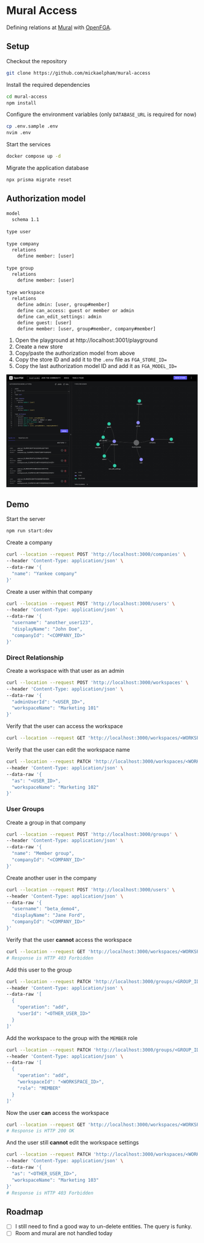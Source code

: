 # Mural Access

Defining relations at [Mural](https://mural.co) with
[OpenFGA](https://openfga.dev).

## Setup

Checkout the repository

```sh
git clone https://github.com/mickaelpham/mural-access
```

Install the required dependencies

```sh
cd mural-access
npm install
```

Configure the environment variables (only `DATABASE_URL` is required for now)

```sh
cp .env.sample .env
nvim .env
```

Start the services

```sh
docker compose up -d
```

Migrate the application database

```sh
npx prisma migrate reset
```

## Authorization model

```
model
  schema 1.1

type user

type company
  relations
    define member: [user]

type group
  relations
    define member: [user]

type workspace
  relations
    define admin: [user, group#member]
    define can_access: guest or member or admin
    define can_edit_settings: admin
    define guest: [user]
    define member: [user, group#member, company#member]
```

1. Open the playground at http://localhost:3001/playground
2. Create a new store
3. Copy/paste the authorization model from above
4. Copy the store ID and add it to the `.env` file as `FGA_STORE_ID=`
5. Copy the last authorization model ID and add it as `FGA_MODEL_ID=`

![open-fga-playground](./images/open-fga-playground.png)

## Demo

Start the server

```sh
npm run start:dev
```

Create a company

```sh
curl --location --request POST 'http://localhost:3000/companies' \
--header 'Content-Type: application/json' \
--data-raw '{
  "name": "Yankee company"
}'
```

Create a user within that company

```sh
curl --location --request POST 'http://localhost:3000/users' \
--header 'Content-Type: application/json' \
--data-raw '{
  "username": "another_user123",
  "displayName": "John Doe",
  "companyId": "<COMPANY_ID>"
}'

```

### Direct Relationship

Create a workspace with that user as an admin

```sh
curl --location --request POST 'http://localhost:3000/workspaces' \
--header 'Content-Type: application/json' \
--data-raw '{
  "adminUserId": "<USER_ID>",
  "workspaceName": "Marketing 101"
}'
```

Verify that the user can access the workspace

```sh
curl --location --request GET 'http://localhost:3000/workspaces/<WORKSPACE_ID>?as=<USER_ID>'
```

Verify that the user can edit the workspace name

```sh
curl --location --request PATCH 'http://localhost:3000/workspaces/<WORKSPACE_ID>' \
--header 'Content-Type: application/json' \
--data-raw '{
  "as": "<USER_ID>",
  "workspaceName": "Marketing 102"
}'
```

### User Groups

Create a group in that company

```sh
curl --location --request POST 'http://localhost:3000/groups' \
--header 'Content-Type: application/json' \
--data-raw '{
  "name": "Member group",
  "companyId": "<COMPANY_ID>"
}'
```

Create another user in the company

```sh
curl --location --request POST 'http://localhost:3000/users' \
--header 'Content-Type: application/json' \
--data-raw '{
  "username": "beta_demo4",
  "displayName": "Jane Ford",
  "companyId": "<COMPANY_ID>"
}'
```

Verify that the user **cannot** access the workspace

```sh
curl --location --request GET 'http://localhost:3000/workspaces/<WORKSPACE_ID>?as=<OTHER_USER_ID>'
# Response is HTTP 403 Forbidden
```

Add this user to the group

```sh
curl --location --request PATCH 'http://localhost:3000/groups/<GROUP_ID>/users' \
--header 'Content-Type: application/json' \
--data-raw '[
  {
    "operation": "add",
    "userId": "<OTHER_USER_ID>"
  }
]'
```

Add the workspace to the group with the `MEMBER` role

```sh
curl --location --request PATCH 'http://localhost:3000/groups/<GROUP_ID>/workspaces' \
--header 'Content-Type: application/json' \
--data-raw '[
  {
    "operation": "add",
    "workspaceId": "<WORKSPACE_ID>",
    "role": "MEMBER"
  }
]'
```

Now the user **can** access the workspace

```sh
curl --location --request GET 'http://localhost:3000/workspaces/<WORKSPACE_ID>?as=<OTHER_USER_ID>'
# Response is HTTP 200 OK
```

And the user still **cannot** edit the workspace settings

```sh
curl --location --request PATCH 'http://localhost:3000/workspaces/<WORKSPACE_ID>' \
--header 'Content-Type: application/json' \
--data-raw '{
  "as": "<OTHER_USER_ID>",
  "workspaceName": "Marketing 103"
}'
# Response is HTTP 403 Forbidden
```

## Roadmap

- [ ] I still need to find a good way to un-delete entities. The query is funky.
- [ ] Room and mural are not handled today
